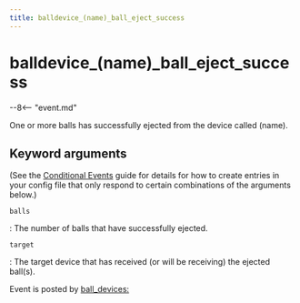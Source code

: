 ```yaml
---
title: balldevice_(name)_ball_eject_success
---
```


# balldevice_(name)_ball_eject_success


--8<-- "event.md"

One or more balls has successfully ejected from the device called (name).

## Keyword arguments

(See the [Conditional Events](overview/conditional.md)
guide for details for how to create entries in your config file that
only respond to certain combinations of the arguments below.)

`balls`

:   The number of balls that have successfully ejected.

`target`

:   The target device that has received (or will be receiving) the
    ejected ball(s).

Event is posted by [ball_devices:](../config/ball_devices.md)

